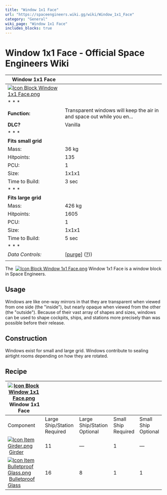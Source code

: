 ```yaml
---
title: "Window 1x1 Face"
url: "https://spaceengineers.wiki.gg/wiki/Window_1x1_Face"
category: "General"
wiki_page: "Window 1x1 Face"
includes_blocks: true
---
```


# Window 1x1 Face - Official Space Engineers Wiki

| Window 1x1 Face |     |
| --- | --- |
| [![Icon Block Window 1x1 Face.png](https://spaceengineers.wiki.gg/images/Icon_Block_Window_1x1_Face.png?c80971)](https://spaceengineers.wiki.gg/wiki/File:Icon_Block_Window_1x1_Face.png) |     |
| * * * |     |
| **Function:** | Transparent windows will keep the air in and space out while you en... |
| **DLC?** | Vanilla |
| * * * |     |
| **Fits small grid** |     |
| Mass: | 36 kg |
| Hitpoints: | 135 |
| PCU: | 1   |
| Size: | 1x1x1 |
| Time to Build: | 3 sec |
| * * * |     |
| **Fits large grid** |     |
| Mass: | 426 kg |
| Hitpoints: | 1605 |
| PCU: | 1   |
| Size: | 1x1x1 |
| Time to Build: | 5 sec |
| * * * |     |
| _Data Controls:_ | \[[purge](https://spaceengineers.wiki.gg/wiki/Window_1x1_Face?action=purge)\] ([?](https://spaceengineers.wiki.gg/wiki/Template:Info_Block))) |
|     |     |

The  [![Icon Block Window 1x1 Face.png](https://spaceengineers.wiki.gg/images/thumb/Icon_Block_Window_1x1_Face.png/21px-Icon_Block_Window_1x1_Face.png?c80971)](https://spaceengineers.wiki.gg/wiki/Window_1x1_Face "Window 1x1 Face") Window 1x1 Face is a window block in Space Engineers.

## Usage

Windows are like one-way mirrors in that they are transparent when viewed from one side (the "inside"), but nearly opaque when viewed from the other (the "outside"). Because of their vast array of shapes and sizes, windows can be used to shape cockpits, ships, and stations more precisely than was possible before their release.

## Construction

Windows exist for small and large grid. Windows contribute to sealing airtight rooms depending on how they are rotated.

## Recipe

| [![Icon Block Window 1x1 Face.png](https://spaceengineers.wiki.gg/images/thumb/Icon_Block_Window_1x1_Face.png/21px-Icon_Block_Window_1x1_Face.png?c80971)](https://spaceengineers.wiki.gg/wiki/Window_1x1_Face "Window 1x1 Face") Window 1x1 Face |     |     |     |     |
| --- | --- | --- | --- | --- |
| Component | Large Ship/Station  <br>Required | Large Ship/Station  <br>Optional | Small Ship  <br>Required | Small Ship  <br>Optional |
| [![Icon Item Girder.png](https://spaceengineers.wiki.gg/images/thumb/Icon_Item_Girder.png/21px-Icon_Item_Girder.png?b2c906)](https://spaceengineers.wiki.gg/wiki/Girder "Girder") [Girder](https://spaceengineers.wiki.gg/wiki/Girder "Girder") | 11  | —   | 1   | —   |
| [![Icon Item Bulletproof Glass.png](https://spaceengineers.wiki.gg/images/thumb/Icon_Item_Bulletproof_Glass.png/21px-Icon_Item_Bulletproof_Glass.png?1941ea)](https://spaceengineers.wiki.gg/wiki/Bulletproof_Glass "Bulletproof Glass") [Bulletproof Glass](https://spaceengineers.wiki.gg/wiki/Bulletproof_Glass "Bulletproof Glass") | 16  | 8   | 1   | 1   |